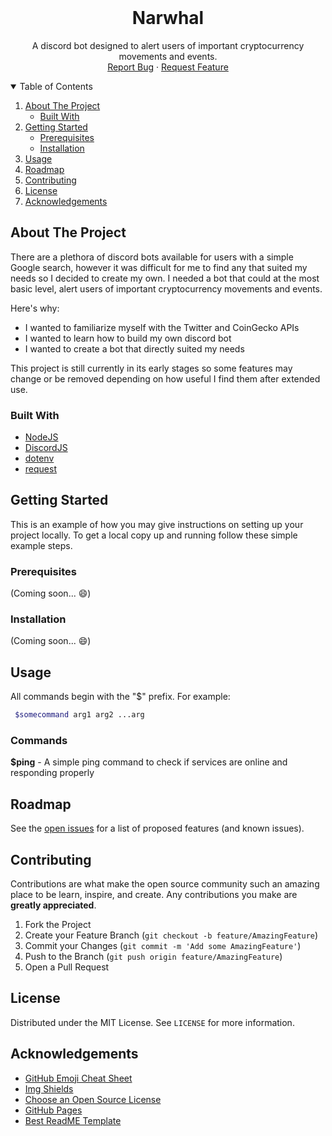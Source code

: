 
<!-- PROJECT LOGO -->
<br />
<p align="center">
  <!--
  <a href="">
    <img src="images/logo.png" alt="Logo" width="80" height="80">
  </a>
  -->
  <h1 align="center">Narwhal</h1>

  <p align="center">
    A discord bot designed to alert users of important cryptocurrency movements and events.
    <br />
    <a href="https://github.com/eduardo-olivares1/Narwhal/issues">Report Bug</a>
    ·
    <a href="https://github.com/eduardo-olivares1/Narwhal/issues">Request Feature</a>
  </p>
</p>



<!-- TABLE OF CONTENTS -->
<details open="open">
  <summary>Table of Contents</summary>
  <ol>
    <li>
      <a href="#about-the-project">About The Project</a>
      <ul>
        <li><a href="#built-with">Built With</a></li>
      </ul>
    </li>
    <li>
      <a href="#getting-started">Getting Started</a>
      <ul>
        <li><a href="#prerequisites">Prerequisites</a></li>
        <li><a href="#installation">Installation</a></li>
      </ul>
    </li>
    <li><a href="#usage">Usage</a></li>
    <li><a href="#roadmap">Roadmap</a></li>
    <li><a href="#contributing">Contributing</a></li>
    <li><a href="#license">License</a></li>
    <li><a href="#acknowledgements">Acknowledgements</a></li>
  </ol>
</details>



<!-- ABOUT THE PROJECT -->
## About The Project

There are a plethora of discord bots available for users with a simple Google search, however it was difficult for me to find any that suited my needs
so I decided to create my own. I needed a bot that could at the most basic level, alert users of important cryptocurrency movements and events.

Here's why:
* I wanted to familiarize myself with the Twitter and CoinGecko APIs
* I wanted to learn how to build my own discord bot
* I wanted to create a bot that directly suited my needs

This project is still currently in its early stages so some features may change or be removed depending on how useful I find them after extended use.

### Built With

* [NodeJS](https://nodejs.org)
* [DiscordJS](https://discord.js.org/)
* [dotenv](https://www.npmjs.com/package/dotenv)
* [request](https://www.npmjs.com/package/request)


<!-- GETTING STARTED -->
## Getting Started

This is an example of how you may give instructions on setting up your project locally.
To get a local copy up and running follow these simple example steps.

### Prerequisites

(Coming soon... :smile:)

### Installation
(Coming soon... :smile:)



<!-- USAGE EXAMPLES -->
## Usage
All commands begin with the "$" prefix. For example: 

 ```sh
  $somecommand arg1 arg2 ...arg
  ```

### Commands
**$ping** - A simple ping command to check if services are online and responding properly


<!-- ROADMAP -->
## Roadmap

See the [open issues](https://github.com/eduardo-olivares1/Narwhal/issues) for a list of proposed features (and known issues).



<!-- CONTRIBUTING -->
## Contributing

Contributions are what make the open source community such an amazing place to be learn, inspire, and create. Any contributions you make are **greatly appreciated**. 

1. Fork the Project
2. Create your Feature Branch (`git checkout -b feature/AmazingFeature`)
3. Commit your Changes (`git commit -m 'Add some AmazingFeature'`)
4. Push to the Branch (`git push origin feature/AmazingFeature`)
5. Open a Pull Request



<!-- LICENSE -->
## License

Distributed under the MIT License. See `LICENSE` for more information.


<!-- ACKNOWLEDGEMENTS -->
## Acknowledgements
* [GitHub Emoji Cheat Sheet](https://www.webpagefx.com/tools/emoji-cheat-sheet)
* [Img Shields](https://shields.io)
* [Choose an Open Source License](https://choosealicense.com)
* [GitHub Pages](https://pages.github.com)
* [Best ReadME Template](https://github.com/othneildrew/Best-README-Template/blob/master/README.md)
